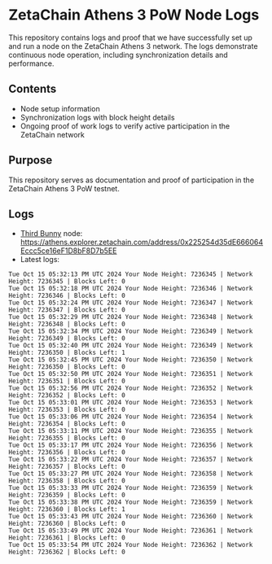 # ZetaChain Athens 3 PoW Node Logs
This repository contains logs and proof that we have successfully set up and run a node on the ZetaChain Athens 3 network. The logs demonstrate continuous node operation, including synchronization details and performance.

## Contents
- Node setup information
- Synchronization logs with block height details
- Ongoing proof of work logs to verify active participation in the ZetaChain network

## Purpose
This repository serves as documentation and proof of participation in the ZetaChain Athens 3 PoW testnet.

## Logs

- [Third Bunny](https://thirdbunny.xyz/) node: https://athens.explorer.zetachain.com/address/0x225254d35dE666064Eccc5ce16eF1D8bF8D7b5EE
- Latest logs:
```
Tue Oct 15 05:32:13 PM UTC 2024 Your Node Height: 7236345 | Network Height: 7236345 | Blocks Left: 0
Tue Oct 15 05:32:18 PM UTC 2024 Your Node Height: 7236346 | Network Height: 7236346 | Blocks Left: 0
Tue Oct 15 05:32:24 PM UTC 2024 Your Node Height: 7236347 | Network Height: 7236347 | Blocks Left: 0
Tue Oct 15 05:32:29 PM UTC 2024 Your Node Height: 7236348 | Network Height: 7236348 | Blocks Left: 0
Tue Oct 15 05:32:34 PM UTC 2024 Your Node Height: 7236349 | Network Height: 7236349 | Blocks Left: 0
Tue Oct 15 05:32:40 PM UTC 2024 Your Node Height: 7236349 | Network Height: 7236350 | Blocks Left: 1
Tue Oct 15 05:32:45 PM UTC 2024 Your Node Height: 7236350 | Network Height: 7236350 | Blocks Left: 0
Tue Oct 15 05:32:50 PM UTC 2024 Your Node Height: 7236351 | Network Height: 7236351 | Blocks Left: 0
Tue Oct 15 05:32:56 PM UTC 2024 Your Node Height: 7236352 | Network Height: 7236352 | Blocks Left: 0
Tue Oct 15 05:33:01 PM UTC 2024 Your Node Height: 7236353 | Network Height: 7236353 | Blocks Left: 0
Tue Oct 15 05:33:06 PM UTC 2024 Your Node Height: 7236354 | Network Height: 7236354 | Blocks Left: 0
Tue Oct 15 05:33:11 PM UTC 2024 Your Node Height: 7236355 | Network Height: 7236355 | Blocks Left: 0
Tue Oct 15 05:33:17 PM UTC 2024 Your Node Height: 7236356 | Network Height: 7236356 | Blocks Left: 0
Tue Oct 15 05:33:22 PM UTC 2024 Your Node Height: 7236357 | Network Height: 7236357 | Blocks Left: 0
Tue Oct 15 05:33:27 PM UTC 2024 Your Node Height: 7236358 | Network Height: 7236358 | Blocks Left: 0
Tue Oct 15 05:33:33 PM UTC 2024 Your Node Height: 7236359 | Network Height: 7236359 | Blocks Left: 0
Tue Oct 15 05:33:38 PM UTC 2024 Your Node Height: 7236359 | Network Height: 7236360 | Blocks Left: 1
Tue Oct 15 05:33:43 PM UTC 2024 Your Node Height: 7236360 | Network Height: 7236360 | Blocks Left: 0
Tue Oct 15 05:33:49 PM UTC 2024 Your Node Height: 7236361 | Network Height: 7236361 | Blocks Left: 0
Tue Oct 15 05:33:54 PM UTC 2024 Your Node Height: 7236362 | Network Height: 7236362 | Blocks Left: 0
```
